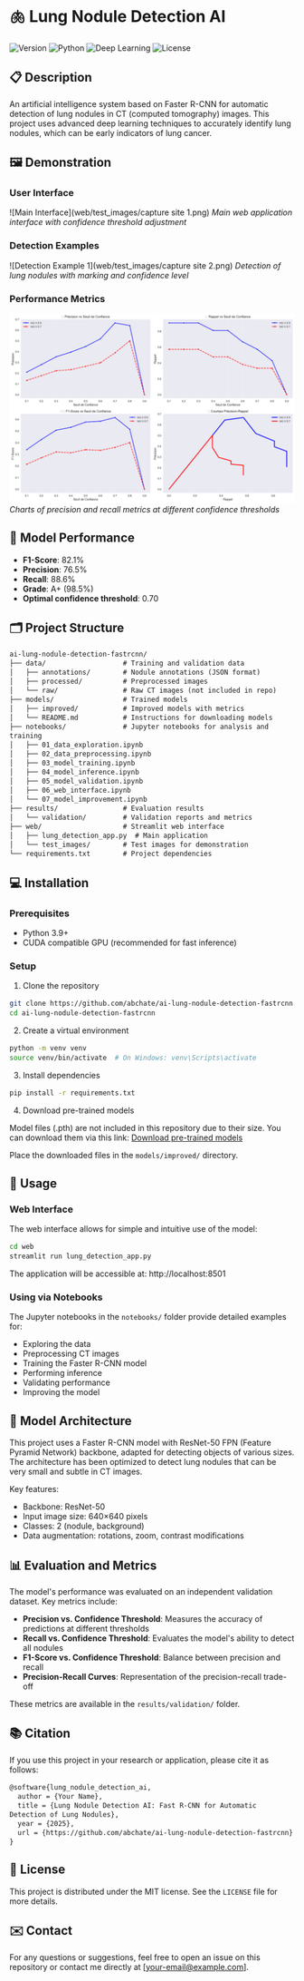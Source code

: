 # 🫁 Lung Nodule Detection AI

![Version](https://img.shields.io/badge/version-2.0%20Advanced-blue)
![Python](https://img.shields.io/badge/python-3.9-green)
![Deep Learning](https://img.shields.io/badge/deep%20learning-PyTorch-orange)
![License](https://img.shields.io/badge/license-MIT-lightgrey)

## 📋 Description

An artificial intelligence system based on Faster R-CNN for automatic detection of lung nodules in CT (computed tomography) images. This project uses advanced deep learning techniques to accurately identify lung nodules, which can be early indicators of lung cancer.

## 🖼️ Demonstration

### User Interface
![Main Interface](web/test_images/capture site 1.png)
*Main web application interface with confidence threshold adjustment*

### Detection Examples
![Detection Example 1](web/test_images/capture site 2.png)
*Detection of lung nodules with marking and confidence level*

### Performance Metrics
![Performance Metrics](results/validation/detection_metrics.png)
*Charts of precision and recall metrics at different confidence thresholds*

## 🚀 Model Performance

- **F1-Score**: 82.1%
- **Precision**: 76.5%
- **Recall**: 88.6%
- **Grade**: A+ (98.5%)
- **Optimal confidence threshold**: 0.70

## 🗂️ Project Structure

```
ai-lung-nodule-detection-fastrcnn/
├── data/                   # Training and validation data
│   ├── annotations/        # Nodule annotations (JSON format)
│   ├── processed/          # Preprocessed images
│   └── raw/                # Raw CT images (not included in repo)
├── models/                 # Trained models
│   ├── improved/           # Improved models with metrics
│   └── README.md           # Instructions for downloading models
├── notebooks/              # Jupyter notebooks for analysis and training
│   ├── 01_data_exploration.ipynb
│   ├── 02_data_preprocessing.ipynb
│   ├── 03_model_training.ipynb
│   ├── 04_model_inference.ipynb
│   ├── 05_model_validation.ipynb
│   ├── 06_web_interface.ipynb
│   └── 07_model_improvement.ipynb
├── results/                # Evaluation results
│   └── validation/         # Validation reports and metrics
├── web/                    # Streamlit web interface
│   ├── lung_detection_app.py  # Main application
│   └── test_images/        # Test images for demonstration
└── requirements.txt        # Project dependencies
```

## 💻 Installation

### Prerequisites
- Python 3.9+
- CUDA compatible GPU (recommended for fast inference)

### Setup

1. Clone the repository
```bash
git clone https://github.com/abchate/ai-lung-nodule-detection-fastrcnn.git
cd ai-lung-nodule-detection-fastrcnn
```

2. Create a virtual environment
```bash
python -m venv venv
source venv/bin/activate  # On Windows: venv\Scripts\activate
```

3. Install dependencies
```bash
pip install -r requirements.txt
```

4. Download pre-trained models

Model files (.pth) are not included in this repository due to their size. You can download them via this link:
[Download pre-trained models](https://huggingface.co/models/abchate/lung-nodule-detection)

Place the downloaded files in the `models/improved/` directory.

## 🔧 Usage

### Web Interface

The web interface allows for simple and intuitive use of the model:

```bash
cd web
streamlit run lung_detection_app.py
```

The application will be accessible at: http://localhost:8501

### Using via Notebooks

The Jupyter notebooks in the `notebooks/` folder provide detailed examples for:
- Exploring the data
- Preprocessing CT images
- Training the Faster R-CNN model
- Performing inference
- Validating performance
- Improving the model

## 🧠 Model Architecture

This project uses a Faster R-CNN model with ResNet-50 FPN (Feature Pyramid Network) backbone, adapted for detecting objects of various sizes. The architecture has been optimized to detect lung nodules that can be very small and subtle in CT images.

Key features:
- Backbone: ResNet-50
- Input image size: 640×640 pixels
- Classes: 2 (nodule, background)
- Data augmentation: rotations, zoom, contrast modifications

## 📊 Evaluation and Metrics

The model's performance was evaluated on an independent validation dataset. Key metrics include:

- **Precision vs. Confidence Threshold**: Measures the accuracy of predictions at different thresholds
- **Recall vs. Confidence Threshold**: Evaluates the model's ability to detect all nodules
- **F1-Score vs. Confidence Threshold**: Balance between precision and recall
- **Precision-Recall Curves**: Representation of the precision-recall trade-off

These metrics are available in the `results/validation/` folder.

## 📚 Citation

If you use this project in your research or application, please cite it as follows:

```
@software{lung_nodule_detection_ai,
  author = {Your Name},
  title = {Lung Nodule Detection AI: Fast R-CNN for Automatic Detection of Lung Nodules},
  year = {2025},
  url = {https://github.com/abchate/ai-lung-nodule-detection-fastrcnn}
}
```

## 📝 License

This project is distributed under the MIT license. See the `LICENSE` file for more details.

## ✉️ Contact

For any questions or suggestions, feel free to open an issue on this repository or contact me directly at [your-email@example.com].
